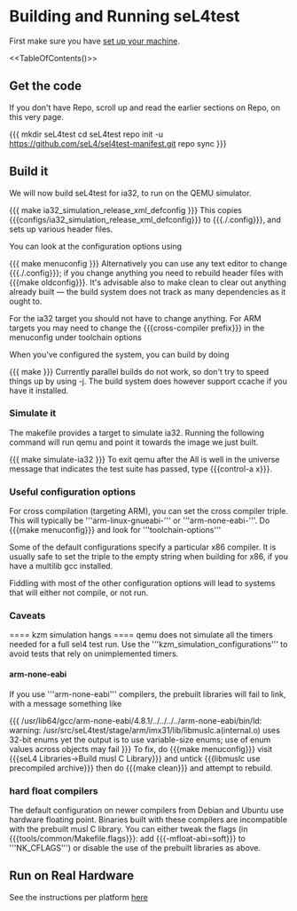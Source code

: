 # Building and Running seL4test


First make sure you have
[set up your machine](https://wiki.sel4.systems/Getting%20started#Setting_up_your_machine).

&lt;&lt;TableOfContents()&gt;&gt;

## Get the code


If you don't have Repo, scroll up and read the earlier sections on Repo,
on this very page.

{{{ mkdir seL4test cd seL4test repo init -u
<https://github.com/seL4/sel4test-manifest.git> repo sync }}}

## Build it


We will now build seL4test for ia32, to run on the QEMU simulator.

{{{ make ia32_simulation_release_xml_defconfig }}} This copies
{{{configs/ia32_simulation_release_xml_defconfig}}} to
{{{./.config}}}, and sets up various header files.

You can look at the configuration options using

{{{ make menuconfig }}} Alternatively you can use any text editor to
change {{{./.config}}}; if you change anything you need to rebuild
header files with {{{make oldconfig}}}. It's advisable also to make
clean to clear out anything already built — the build system does not
track as many dependencies as it ought to.

For the ia32 target you should not have to change anything. For ARM
targets you may need to change the {{{cross-compiler prefix}}} in the
menuconfig under toolchain options

When you've configured the system, you can build by doing

{{{ make }}} Currently parallel builds do not work, so don't try to
speed things up by using -j. The build system does however support
ccache if you have it installed.

### Simulate it


The makefile provides a target to simulate ia32. Running the following
command will run qemu and point it towards the image we just built.

{{{ make simulate-ia32 }}} To exit qemu after the All is well in the
universe message that indicates the test suite has passed, type
{{{control-a x}}}.

### Useful configuration options
 For cross compilation (targeting
ARM), you can set the cross compiler triple. This will typically be
'''arm-linux-gnueabi-''' or '''arm-none-eabi-'''. Do {{{make
menuconfig}}} and look for '''toolchain-options'''

Some of the default configurations specify a particular x86 compiler. It
is usually safe to set the triple to the empty string when building for
x86, if you have a multilib gcc installed.

Fiddling with most of the other configuration options will lead to
systems that will either not compile, or not run.

### Caveats
 ==== kzm simulation hangs ==== qemu does not simulate
all the timers needed for a full sel4 test run. Use the
'''kzm_simulation_configurations''' to avoid tests that rely on
unimplemented timers.

#### arm-none-eabi
 If you use '''arm-none-eabi''' compilers, the
prebuilt libraries will fail to link, with a message something like

{{{ /usr/lib64/gcc/arm-none-eabi/4.8.1/../../../../arm-none-eabi/bin/ld:
warning: /usr/src/seL4test/stage/arm/imx31/lib/libmuslc.a(internal.o)
uses 32-bit enums yet the output is to use variable-size enums; use of
enum values across objects may fail }}} To fix, do {{{make menuconfig}}}
visit {{{seL4 Libraries→Build musl C Library}}} and untick {{{libmuslc
use precompiled archive}}} then do {{{make clean}}} and attempt to
rebuild.

### hard float compilers
 The default configuration on newer
compilers from Debian and Ubuntu use hardware floating point. Binaries
built with these compilers are incompatible with the prebuilt musl C
library. You can either tweak the flags (in
{{{tools/common/Makefile.flags}}}: add {{{-mfloat-abi=soft}}} to
'''NK_CFLAGS''') or disable the use of the prebuilt libraries as above.

## Run on Real Hardware


See the instructions per platform [here](Hardware)
